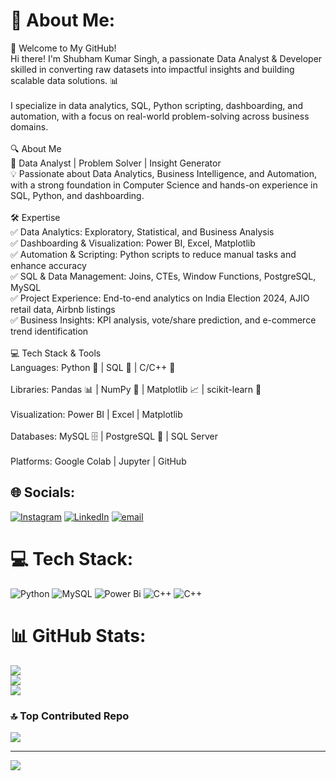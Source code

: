 # 💫 About Me:
🚀 Welcome to My GitHub!<br>Hi there! I'm Shubham Kumar Singh, a passionate Data Analyst & Developer skilled in converting raw datasets into impactful insights and building scalable data solutions. 📊<br><br>I specialize in data analytics, SQL, Python scripting, dashboarding, and automation, with a focus on real-world problem-solving across business domains.<br><br>🔍 About Me<br>🎯 Data Analyst | Problem Solver | Insight Generator<br>💡 Passionate about Data Analytics, Business Intelligence, and Automation, with a strong foundation in Computer Science and hands-on experience in SQL, Python, and dashboarding.<br><br>🛠 Expertise<br>✅ Data Analytics: Exploratory, Statistical, and Business Analysis<br>✅ Dashboarding & Visualization: Power BI, Excel, Matplotlib<br>✅ Automation & Scripting: Python scripts to reduce manual tasks and enhance accuracy<br>✅ SQL & Data Management: Joins, CTEs, Window Functions, PostgreSQL, MySQL<br>✅ Project Experience: End-to-end analytics on India Election 2024, AJIO retail data, Airbnb listings<br>✅ Business Insights: KPI analysis, vote/share prediction, and e-commerce trend identification<br><br>💻 Tech Stack & Tools<br>Languages: Python 🐍 | SQL 🔴 | C/C++ 🔵<br><br>Libraries: Pandas 📊 | NumPy 🔢 | Matplotlib 📈 | scikit-learn 🤖<br><br>Visualization: Power BI | Excel | Matplotlib<br><br>Databases: MySQL 🗄️ | PostgreSQL 🐘 | SQL Server<br><br>Platforms: Google Colab | Jupyter | GitHub


## 🌐 Socials:
[![Instagram](https://img.shields.io/badge/Instagram-%23E4405F.svg?logo=Instagram&logoColor=white)](https://instagram.com/https://www.instagram.com/rajput__sshubham?igsh=MXM3dG94YnViMjkxbQ==) [![LinkedIn](https://img.shields.io/badge/LinkedIn-%230077B5.svg?logo=linkedin&logoColor=white)](https://linkedin.com/in/https://www.linkedin.com/in/shubham-kumar-singh-001651271) [![email](https://img.shields.io/badge/Email-D14836?logo=gmail&logoColor=white)](mailto:sk7892990@gmail.com) 

# 💻 Tech Stack:
![Python](https://img.shields.io/badge/python-3670A0?style=for-the-badge&logo=python&logoColor=ffdd54) ![MySQL](https://img.shields.io/badge/mysql-4479A1.svg?style=for-the-badge&logo=mysql&logoColor=white) ![Power Bi](https://img.shields.io/badge/power_bi-F2C811?style=for-the-badge&logo=powerbi&logoColor=black) ![C++](https://img.shields.io/badge/c++-%2300599C.svg?style=for-the-badge&logo=c%2B%2B&logoColor=white) ![C++](https://img.shields.io/badge/c++-%2300599C.svg?style=for-the-badge&logo=c%2B%2B&logoColor=white)
# 📊 GitHub Stats:
![](https://github-readme-stats.vercel.app/api?username=rajshubhamsingh&theme=dark&hide_border=false&include_all_commits=false&count_private=false)<br/>
![](https://nirzak-streak-stats.vercel.app/?user=rajshubhamsingh&theme=dark&hide_border=false)<br/>
![](https://github-readme-stats.vercel.app/api/top-langs/?username=rajshubhamsingh&theme=dark&hide_border=false&include_all_commits=false&count_private=false&layout=compact)

### 🔝 Top Contributed Repo
![](https://github-contributor-stats.vercel.app/api?username=rajshubhamsingh&limit=5&theme=dark&combine_all_yearly_contributions=true)

---
[![](https://visitcount.itsvg.in/api?id=rajshubhamsingh&icon=0&color=0)](https://visitcount.itsvg.in)

